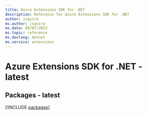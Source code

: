 ```yaml
---
title: Azure Extensions SDK for .NET
description: Reference for Azure Extensions SDK for .NET
author: jsquire
ms.author: jsquire
ms.data: 09/07/2023
ms.topic: reference
ms.devlang: dotnet
ms.service: extensions
---
```

# Azure Extensions SDK for .NET - latest
## Packages - latest
[!INCLUDE [packages](extensions-index.md)]